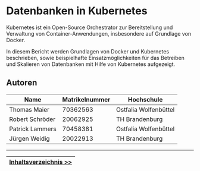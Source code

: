 # Datenbanken in Kubernetes

Kubernetes ist ein Open-Source Orchestrator zur Bereitstellung und Verwaltung von Container-Anwendungen, insbesondere auf Grundlage von Docker.

In diesem Bericht werden Grundlagen von Docker und Kubernetes beschrieben, sowie beispielhafte Einsatzmöglichkeiten für das Betreiben und Skalieren von Datenbanken mit Hilfe von Kubernetes aufgezeigt.

## Autoren

| Name            | Matrikelnummer | Hochschule            |
| --------------- | -------------- | --------------------- |
| Thomas Maier    | 70362563       | Ostfalia Wolfenbüttel |
| Robert Schröder | 20062925       | TH Brandenburg        |
| Patrick Lammers | 70458381       | Ostfalia Wolfenbüttel |
| Jürgen Weidig   | 20022913       | TH Brandenburg        |

---

| [Inhaltsverzeichnis >>](0_inhalt.md) |
| ------------------------------------ |

